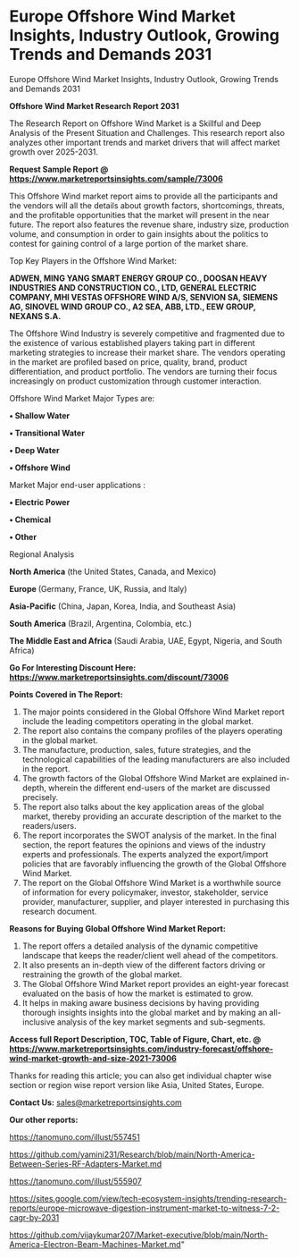 # Europe Offshore Wind Market Insights, Industry Outlook, Growing Trends and Demands 2031
Europe Offshore Wind Market Insights, Industry Outlook, Growing Trends and Demands 2031

<strong>Offshore Wind Market Research Report 2031</strong>

The Research Report on Offshore Wind Market is a Skillful and Deep Analysis of the Present Situation and Challenges. This research report also analyzes other important trends and market drivers that will affect market growth over 2025-2031.

<strong>Request Sample Report @ <a href=https://www.marketreportsinsights.com/sample/73006>https://www.marketreportsinsights.com/sample/73006</a></strong>

This Offshore Wind market report aims to provide all the participants and the vendors will all the details about growth factors, shortcomings, threats, and the profitable opportunities that the market will present in the near future. The report also features the revenue share, industry size, production volume, and consumption in order to gain insights about the politics to contest for gaining control of a large portion of the market share.

Top Key Players in the Offshore Wind Market:

<strong>ADWEN, MING YANG SMART ENERGY GROUP CO., DOOSAN HEAVY INDUSTRIES AND CONSTRUCTION CO., LTD, GENERAL ELECTRIC COMPANY, MHI VESTAS OFFSHORE WIND A/S, SENVION SA, SIEMENS AG, SINOVEL WIND GROUP CO., A2 SEA, ABB, LTD., EEW GROUP, NEXANS S.A.</strong>

The Offshore Wind Industry is severely competitive and fragmented due to the existence of various established players taking part in different marketing strategies to increase their market share. The vendors operating in the market are profiled based on price, quality, brand, product differentiation, and product portfolio. The vendors are turning their focus increasingly on product customization through customer interaction.

Offshore Wind Market Major Types are:

<strong>• Shallow Water

• Transitional Water

• Deep Water

• Offshore Wind</strong>

Market Major end-user applications :

<strong>• Electric Power

• Chemical

• Other</strong>

Regional Analysis

</u><strong><b>North America</b></strong> (the United States, Canada, and Mexico)

<strong><b>Europe </b></strong>(Germany, France, UK, Russia, and Italy)

<strong><b>Asia-Pacific</b></strong> (China, Japan, Korea, India, and Southeast Asia)

<strong><b>South America</b></strong> (Brazil, Argentina, Colombia, etc.)

<strong><b>The Middle East and Africa</b></strong> (Saudi Arabia, UAE, Egypt, Nigeria, and South Africa)

<strong>Go For Interesting Discount Here: <a href=https://www.marketreportsinsights.com/discount/73006>https://www.marketreportsinsights.com/discount/73006</a></strong>

<strong>Points Covered in The Report:</strong>
<ol>
  <li>The major points considered in the Global Offshore Wind Market report include the leading competitors operating in the global market.</li>
  <li>The report also contains the company profiles of the players operating in the global market.</li>
  <li>The manufacture, production, sales, future strategies, and the technological capabilities of the leading manufacturers are also included in the report.</li>
  <li>The growth factors of the Global Offshore Wind Market are explained in-depth, wherein the different end-users of the market are discussed precisely.</li>
  <li>The report also talks about the key application areas of the global market, thereby providing an accurate description of the market to the readers/users.</li>
  <li>The report incorporates the SWOT analysis of the market. In the final section, the report features the opinions and views of the industry experts and professionals. The experts analyzed the export/import policies that are favorably influencing the growth of the Global Offshore Wind Market.</li>
  <li>The report on the Global Offshore Wind Market is a worthwhile source of information for every policymaker, investor, stakeholder, service provider, manufacturer, supplier, and player interested in purchasing this research document.</li>
</ol>
<strong>Reasons for Buying Global Offshore Wind Market Report:</strong>

<ol>
  <li>The report offers a detailed analysis of the dynamic competitive landscape that keeps the reader/client well ahead of the competitors.</li>
  <li>It also presents an in-depth view of the different factors driving or restraining the growth of the global market.</li>
  <li>The Global Offshore Wind Market report provides an eight-year forecast evaluated on the basis of how the market is estimated to grow.</li>
  <li>It helps in making aware business decisions by having providing thorough insights insights into the global market and by making an all-inclusive analysis of the key market segments and sub-segments.</li>
</ol>
<strong>Access full Report Description, TOC, Table of Figure, Chart, etc. @ <a href=https://www.marketreportsinsights.com/industry-forecast/offshore-wind-market-growth-and-size-2021-73006>https://www.marketreportsinsights.com/industry-forecast/offshore-wind-market-growth-and-size-2021-73006</a></strong>


Thanks for reading this article; you can also get individual chapter wise section or region wise report version like Asia, United States, Europe.

<strong>Contact Us:</strong>
sales@marketreportsinsights.com

<strong>Our other reports:</strong>

<a href=https://tanomuno.com/illust/557451>https://tanomuno.com/illust/557451</a>

<a href=https://github.com/yamini231/Research/blob/main/North-America-Between-Series-RF-Adapters-Market.md>https://github.com/yamini231/Research/blob/main/North-America-Between-Series-RF-Adapters-Market.md</a>

<a href=https://tanomuno.com/illust/555907>https://tanomuno.com/illust/555907</a>

<a href=https://sites.google.com/view/tech-ecosystem-insights/trending-research-reports/europe-microwave-digestion-instrument-market-to-witness-7-2-cagr-by-2031>https://sites.google.com/view/tech-ecosystem-insights/trending-research-reports/europe-microwave-digestion-instrument-market-to-witness-7-2-cagr-by-2031</a>

<a href=https://github.com/vijaykumar207/Market-executive/blob/main/North-America-Electron-Beam-Machines-Market.md>https://github.com/vijaykumar207/Market-executive/blob/main/North-America-Electron-Beam-Machines-Market.md</a>"
